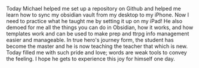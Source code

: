 Today Michael helped me set up a repository on Github and helped me learn how to sync my obsidian vault from my desktop to my iPhone.  Now I need to practice what he taught me by setting it up on my iPad!  He also demoed for me all the things you can do in Obsidian, how it works, and how templates work and can be used to make prep and ttrpg info management easier and manageable.  In true hero's journey form, the student has become the master and he is now teaching the teacher that which is new.  Today filled me with such pride and love; words are weak tools to convey the feeling.  I hope he gets to experience this joy for himself one day.  